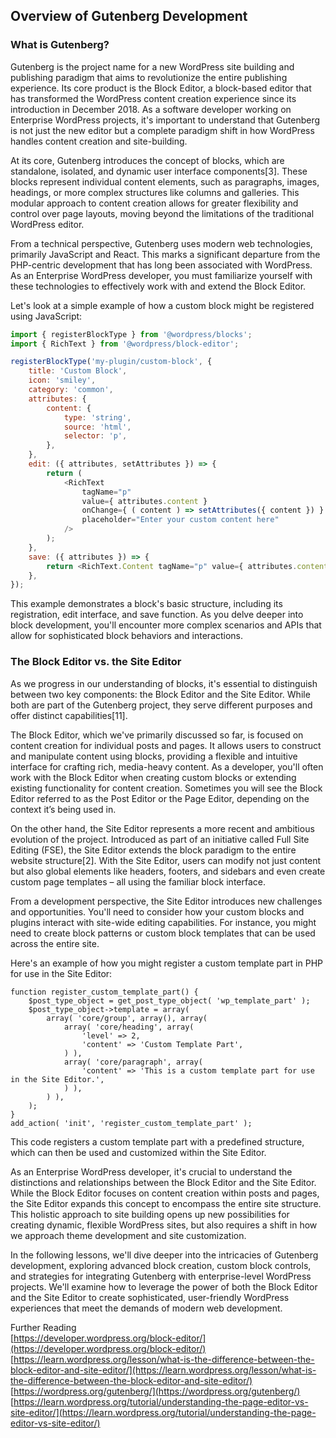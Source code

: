 ## Overview of Gutenberg Development

### What is Gutenberg?

Gutenberg is the project name for a new WordPress site building and publishing paradigm that aims to revolutionize the entire publishing experience. Its core product is the Block Editor, a block-based editor that has transformed the WordPress content creation experience since its introduction in December 2018\. As a software developer working on Enterprise WordPress projects, it's important to understand that Gutenberg is not just the new editor but a complete paradigm shift in how WordPress handles content creation and site-building.

At its core, Gutenberg introduces the concept of blocks, which are standalone, isolated, and dynamic user interface components\[3\]. These blocks represent individual content elements, such as paragraphs, images, headings, or more complex structures like columns and galleries. This modular approach to content creation allows for greater flexibility and control over page layouts, moving beyond the limitations of the traditional WordPress editor.

From a technical perspective, Gutenberg uses modern web technologies, primarily JavaScript and React. This marks a significant departure from the PHP-centric development that has long been associated with WordPress. As an Enterprise WordPress developer, you must familiarize yourself with these technologies to effectively work with and extend the Block Editor.

Let's look at a simple example of how a custom block might be registered using JavaScript:

```javascript
import { registerBlockType } from '@wordpress/blocks';
import { RichText } from '@wordpress/block-editor';

registerBlockType('my-plugin/custom-block', {
    title: 'Custom Block',
    icon: 'smiley',
    category: 'common',
    attributes: {
        content: {
            type: 'string',
            source: 'html',
            selector: 'p',
        },
    },
    edit: ({ attributes, setAttributes }) => {
        return (
            <RichText
                tagName="p"
                value={ attributes.content }
                onChange={ ( content ) => setAttributes({ content }) }
                placeholder="Enter your custom content here"
            />
        );
    },
    save: ({ attributes }) => {
        return <RichText.Content tagName="p" value={ attributes.content } />;
    },
});
```

This example demonstrates a block's basic structure, including its registration, edit interface, and save function. As you delve deeper into block development, you'll encounter more complex scenarios and APIs that allow for sophisticated block behaviors and interactions.

### The Block Editor vs. the Site Editor

As we progress in our understanding of blocks, it's essential to distinguish between two key components: the Block Editor and the Site Editor. While both are part of the Gutenberg project, they serve different purposes and offer distinct capabilities\[11\].

The Block Editor, which we've primarily discussed so far, is focused on content creation for individual posts and pages. It allows users to construct and manipulate content using blocks, providing a flexible and intuitive interface for crafting rich, media-heavy content. As a developer, you'll often work with the Block Editor when creating custom blocks or extending existing functionality for content creation. Sometimes you will see the Block Editor referred to as the Post Editor or the Page Editor, depending on the context it’s being used in. 

On the other hand, the Site Editor represents a more recent and ambitious evolution of the project. Introduced as part of an initiative called Full Site Editing (FSE), the Site Editor extends the block paradigm to the entire website structure\[2\]. With the Site Editor, users can modify not just content but also global elements like headers, footers, and sidebars and even create custom page templates – all using the familiar block interface.

From a development perspective, the Site Editor introduces new challenges and opportunities. You'll need to consider how your custom blocks and plugins interact with site-wide editing capabilities. For instance, you might need to create block patterns or custom block templates that can be used across the entire site.

Here's an example of how you might register a custom template part in PHP for use in the Site Editor:

```
function register_custom_template_part() {
    $post_type_object = get_post_type_object( 'wp_template_part' );
    $post_type_object->template = array(
        array( 'core/group', array(), array(
            array( 'core/heading', array(
                'level' => 2,
                'content' => 'Custom Template Part',
            ) ),
            array( 'core/paragraph', array(
                'content' => 'This is a custom template part for use in the Site Editor.',
            ) ),
        ) ),
    );
}
add_action( 'init', 'register_custom_template_part' );
```

This code registers a custom template part with a predefined structure, which can then be used and customized within the Site Editor.

As an Enterprise WordPress developer, it's crucial to understand the distinctions and relationships between the Block Editor and the Site Editor. While the Block Editor focuses on content creation within posts and pages, the Site Editor expands this concept to encompass the entire site structure. This holistic approach to site building opens up new possibilities for creating dynamic, flexible WordPress sites, but also requires a shift in how we approach theme development and site customization.

In the following lessons, we'll dive deeper into the intricacies of Gutenberg development, exploring advanced block creation, custom block controls, and strategies for integrating Gutenberg with enterprise-level WordPress projects. We'll examine how to leverage the power of both the Block Editor and the Site Editor to create sophisticated, user-friendly WordPress experiences that meet the demands of modern web development.

Further Reading  
[https://developer.wordpress.org/block-editor/](https://developer.wordpress.org/block-editor/) [https://learn.wordpress.org/lesson/what-is-the-difference-between-the-block-editor-and-site-editor/](https://learn.wordpress.org/lesson/what-is-the-difference-between-the-block-editor-and-site-editor/) [https://wordpress.org/gutenberg/](https://wordpress.org/gutenberg/)  
[https://learn.wordpress.org/tutorial/understanding-the-page-editor-vs-site-editor/](https://learn.wordpress.org/tutorial/understanding-the-page-editor-vs-site-editor/)   